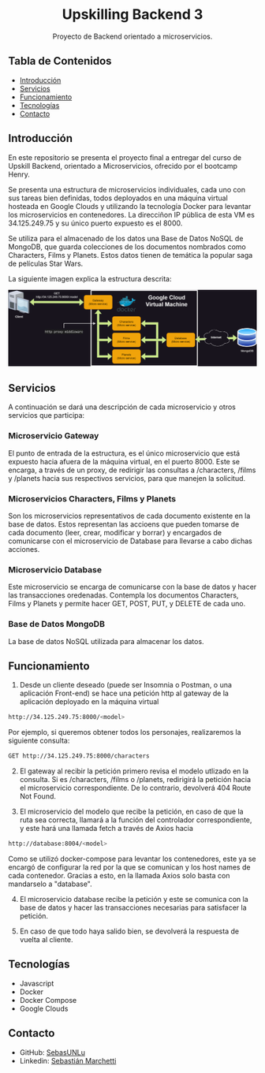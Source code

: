 <h1 align="center">Upskilling Backend 3</h1>

<div align="center">
  Proyecto de Backend orientado a microservicios.
</div>

## Tabla de Contenidos

- [Introducción](#introducción)
- [Servicios](#servicios)
- [Funcionamiento](#funcionamiento)
- [Tecnologías](#tecnologías)
- [Contacto](#contacto)

## Introducción

En este repositorio se presenta el proyecto final a entregar del curso de Upskill Backend, orientado a Microservicios, ofrecido por el bootcamp Henry.

Se presenta una estructura de microservicios individuales, cada uno con sus tareas bien definidas, todos deployados en una máquina virtual hosteada en Google Clouds y utilizando la tecnología Docker para levantar los microservicios en contenedores. La direcciñon IP pública de esta VM es 34.125.249.75 y su único puerto expuesto es el 8000.

Se utiliza para el almacenado de los datos una Base de Datos NoSQL de MongoDB, que guarda colecciones de los documentos nombrados como Characters, Films y Planets. Estos datos tienen de temática la popular saga de películas Star Wars.

La siguiente imagen explica la estructura descrita:

![Estructura](<Upskill Structure.drawio.png>)

## Servicios

A continuación se dará una descripción de cada microservicio y otros servicios que participa:

### Microservicio Gateway

El punto de entrada de la estructura, es el único microservicio que está expuesto hacia afuera de la máquina virtual, en el puerto 8000. Este se encarga, a través de un proxy, de redirigir las consultas a /characters, /films y /planets hacia sus respectivos servicios, para que manejen la solicitud.

### Microservicios Characters, Films y Planets

Son los microservicios representativos de cada documento existente en la base de datos. Estos representan las accioens que pueden tomarse de cada documento (leer, crear, modificar y borrar) y encargados de comunicarse con el microservicio de Database para llevarse a cabo dichas acciones.

### Microservicio Database

Este microservicio se encarga de comunicarse con la base de datos y hacer las transacciones oredenadas. Contempla los documentos Characters, Films y Planets y permite hacer GET, POST, PUT, y DELETE de cada uno.

### Base de Datos MongoDB

La base de datos NoSQL utilizada para almacenar los datos.

## Funcionamiento

1. Desde un cliente deseado (puede ser Insomnia o Postman, o una aplicación Front-end) se hace una petición http al gateway de la aplicación deployado en la máquina virtual
```bash
http://34.125.249.75:8000/<model>
```
Por ejemplo, si queremos obtener todos los personajes, realizaremos la siguiente consulta:
```bash
GET http://34.125.249.75:8000/characters
```

2. El gateway al recibir la petición primero revisa el modelo utlizado en la consulta. Si es /characters, /films o /planets, redirigirá la petición hacia el microservicio correspondiente. De lo contrario, devolverá 404 Route Not Found.

3. El microservicio del modelo que recibe la petición, en caso de que la ruta sea correcta, llamará a la función del controlador correspondiente, y este hará una llamada fetch a través de Axios hacia
```bash
http://database:8004/<model>
```
Como se utilizó docker-compose para levantar los contenedores, este ya se encargó de configurar la red por la que se comunican y los host names de cada contenedor. Gracias a esto, en la llamada Axios solo basta con mandarselo a "database".

4. El microservicio database recibe la petición y este se comunica con la base de datos y hacer las transacciones necesarias para satisfacer la petición.

5. En caso de que todo haya salido bien, se devolverá la respuesta de vuelta al cliente. 

## Tecnologías

- Javascript
- Docker
- Docker Compose
- Google Clouds

## Contacto

- GitHub: [SebasUNLu](https://github.com/SebasUNLu)
- Linkedin: [Sebastián Marchetti](https://www.linkedin.com/in/sebasti%C3%A1n-pedro-marchetti/)
